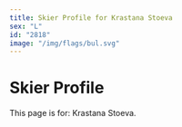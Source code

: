 ```yaml
---
title: Skier Profile for Krastana Stoeva
sex: "L"
id: "2818"
image: "/img/flags/bul.svg" 
---
```


# Skier Profile

This page is for: Krastana Stoeva.
    